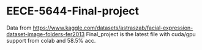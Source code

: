 # EECE-5644-Final-project

Data from https://www.kaggle.com/datasets/astraszab/facial-expression-dataset-image-folders-fer2013
 Final_project is the latest file with cuda/gpu support from colab and 58.5% acc.

